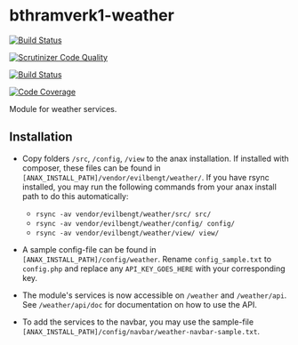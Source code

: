 # bthramverk1-weather

[![Build Status](https://travis-ci.org/EvilBengt/bthramverk1-weather.svg?branch=master)](https://travis-ci.org/EvilBengt/bthramverk1-weather)

[![Scrutinizer Code Quality](https://scrutinizer-ci.com/g/EvilBengt/bthramverk1-weather/badges/quality-score.png?b=master)](https://scrutinizer-ci.com/g/EvilBengt/bthramverk1-weather/?branch=master)

[![Build Status](https://scrutinizer-ci.com/g/EvilBengt/bthramverk1-weather/badges/build.png?b=master)](https://scrutinizer-ci.com/g/EvilBengt/bthramverk1-weather/build-status/master)

[![Code Coverage](https://scrutinizer-ci.com/g/EvilBengt/bthramverk1-weather/badges/coverage.png?b=master)](https://scrutinizer-ci.com/g/EvilBengt/bthramverk1-weather/?branch=master)

Module for weather services.


## Installation

* Copy folders `/src`, `/config`, `/view` to the anax installation.
  If installed with composer, these files can be found in `[ANAX_INSTALL_PATH]/vendor/evilbengt/weather/`.
  If you have rsync installed, you may run the following commands from your anax install path to do this automatically:

  * `rsync -av vendor/evilbengt/weather/src/ src/`
  * `rsync -av vendor/evilbengt/weather/config/ config/`
  * `rsync -av vendor/evilbengt/weather/view/ view/`

* A sample config-file can be found in `[ANAX_INSTALL_PATH]/config/weather`.
  Rename `config_sample.txt` to `config.php` and replace any `API_KEY_GOES_HERE`
  with your corresponding key.

* The module's services is now accessible on `/weather` and `/weather/api`.
  See `/weather/api/doc` for documentation on how to use the API.

* To add the services to the navbar, you may use the sample-file `[ANAX_INSTALL_PATH]/config/navbar/weather-navbar-sample.txt`.
